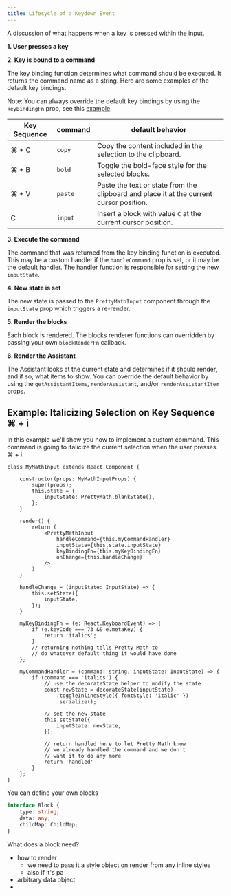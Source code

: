 ```yaml
---
title: Lifecycle of a Keydown Event
---
```


A discussion of what happens when a key is pressed within the input.

**1. User presses a key**

**2. Key is bound to a command**

The key binding function determines what command should be executed. It returns the command name as a string. Here are some examples of the default key bindings.

Note: You can always override the default key bindings by using the `keyBindingFn` prop, see this [example]().

| Key Sequence | command | default behavior |
| --- | --- | --- |
| ⌘ + C | `copy` | Copy the content included in the selection to the clipboard. |
| ⌘ + B | `bold` | Toggle the bold-face style for the selected blocks. |
| ⌘ + V | `paste` | Paste the text or state from the clipboard and place it at the current cursor position. |
| C | `input` | Insert a block with value `C` at the current cursor position. |

**3. Execute the command**

The command that was returned from the key binding function is executed. This may be a custom handler if the `handleCommand` prop is set, or it may be the default handler. The handler function is responsible for setting the new `inputState`.

**4. New state is set**

The new state is passed to the `PrettyMathInput` component through the `inputState` prop which triggers a re-render.

**5. Render the blocks**

Each block is rendered. The blocks renderer functions can overridden by passing your own `blockRenderFn` callback.

**6. Render the Assistant**

The Assistant looks at the current state and determines if it should render, and if so, what items to show. You can override the default behavior by using the `getAssistantItems`, `renderAssistant`, and/or `renderAssistantItem` props.

## Example: Italicizing Selection on Key Sequence ⌘ + i

In this example we'll show you how to implement a custom command. This command is going to italicize the current selection when the user presses ⌘ + i.

```tsx
class MyMathInput extends React.Component {

    constructor(props: MyMathInputProps) {
        super(props);
        this.state = {
            inputState: PrettyMath.blankState(),
        };
    }

    render() {
        return (
            <PrettyMathInput
                handleCommand={this.myCommandHandler}
                inputState={this.state.inputState}
                keyBindingFn={this.myKeyBindingFn}
                onChange={this.handleChange}
            />
        )
    }

    handleChange = (inputState: InputState) => {
        this.setState({
            inputState,
        });
    }

    myKeyBindingFn = (e: React.KeyboardEvent) => {
        if (e.keyCode === 73 && e.metaKey) {
            return 'italics';
        }
        // returning nothing tells Pretty Math to 
        // do whatever default thing it would have done
    };

    myCommandHandler = (command: string, inputState: InputState) => {
        if (command === 'italics') {
            // use the decorateState helper to modify the state
            const newState = decorateState(inputState)
                .toggleInlineStyle({ fontStyle: 'italic' })
                .serialize();

            // set the new state
            this.setState({
                inputState: newState,
            });

            // return handled here to let Pretty Math know
            // we already handled the command and we don't
            // want it to do any more
            return 'handled'
        }
    };
}
```

You can define your own blocks

```ts
interface Block {
    type: string;
    data: any;
    childMap: ChildMap;
}
```

What does a block need?
- how to render 
    - we need to pass it a style object on render from any inline styles
    - also if it's pa
- arbitrary data object
- 
